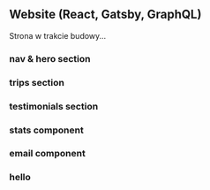 ## Website (React, Gatsby, GraphQL) 

Strona w trakcie budowy...

### nav & hero section

### trips section

### testimonials section

### stats component

### email component

<h3 tekst-align="center">hello</h3>
